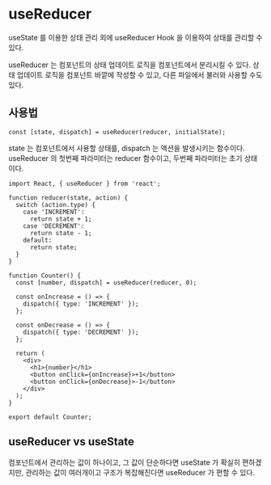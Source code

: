 # useReducer

useState 를 이용한 상태 관리 외에 useReducer Hook 을 이용하여 상태를 관리할 수 있다.

useReducer 는 컴포넌트의 상태 업데이트 로직을 컴포넌트에서 분리시킬 수 있다. 상태 업데이트 로직을 컴포넌트 바깥에 작성할 수 있고, 다른 파일에서 불러와 사용할 수도 있다.

## 사용법

```
const [state, dispatch] = useReducer(reducer, initialState);
```

state 는 컴포넌트에서 사용할 상태를, dispatch 는 액션을 발생시키는 함수이다. useReducer 의 첫번째 파라미터는 reducer 함수이고, 두번째 파라미터는 초기 상태이다.

```
import React, { useReducer } from 'react';

function reducer(state, action) {
  switch (action.type) {
    case 'INCREMENT':
      return state + 1;
    case 'DECREMENT':
      return state - 1;
    default:
      return state;
  }
}

function Counter() {
  const [number, dispatch] = useReducer(reducer, 0);

  const onIncrease = () => {
    dispatch({ type: 'INCREMENT' });
  };

  const onDecrease = () => {
    dispatch({ type: 'DECREMENT' });
  };

  return (
    <div>
      <h1>{number}</h1>
      <button onClick={onIncrease}>+1</button>
      <button onClick={onDecrease}>-1</button>
    </div>
  );
}

export default Counter;
```

## useReducer vs useState

컴포넌트에서 관리하는 값이 하나이고, 그 값이 단순하다면 useState 가 확실히 편하겠지만, 관리하는 값이 여러개이고 구조가 복잡해진다면 useReducer 가 편할 수 있다.